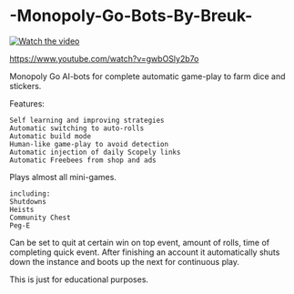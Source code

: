 # -Monopoly-Go-Bots-By-Breuk-

[![Watch the video](https://i.ytimg.com/vi/gwbOSly2b7o/maxresdefault.jpg?sqp=-oaymwEmCIAKENAF8quKqQMa8AEB-AHOBYAC4gWKAgwIABABGGUgUyhSMA8=&rs=AOn4CLDAVIjgfsTS1SCoeyuXKj7biZvvBw)](https://raw.github.com/Breuk-Beyond/-Monopoly-Go-Bots-By-Breuk-/main/Monopoly%20Go%20Bots%20By%20Breuk.mp4)



https://www.youtube.com/watch?v=gwbOSly2b7o

Monopoly Go AI-bots for complete automatic game-play to farm dice and stickers.

Features:

    Self learning and improving strategies
    Automatic switching to auto-rolls
    Automatic build mode
    Human-like game-play to avoid detection
    Automatic injection of daily Scopely links
    Automatic Freebees from shop and ads


Plays almost all mini-games. 

    including:
    Shutdowns
    Heists
    Community Chest
    Peg-E



Can be set to quit at certain win on top event, amount of rolls, time of completing quick event.
After finishing an account it automatically shuts down the instance and boots up the next for continuous play.

This is just for educational purposes.
